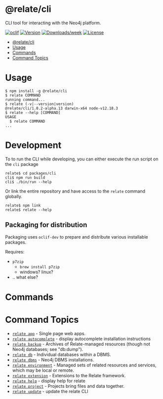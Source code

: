 # @relate/cli

CLI tool for interacting with the Neo4j platform.

[![oclif](https://img.shields.io/badge/cli-oclif-brightgreen.svg)](https://oclif.io)
[![Version](https://img.shields.io/npm/v/cli.svg)](https://npmjs.org/package/@relate/cli)
[![Downloads/week](https://img.shields.io/npm/dw/@relate/cli.svg)](https://npmjs.com/package/@relate/cli)
[![License](https://img.shields.io/npm/l/@relate/cli.svg)](https://github.com/neo4j-devtools/relate/blob/master/package.json)

- [@relate/cli](#relatecli)
- [Usage](#usage)
- [Commands](#commands)
- [Command Topics](#command-topics)

# Usage

<!-- usage -->
```sh-session
$ npm install -g @relate/cli
$ relate COMMAND
running command...
$ relate (-v|--version|version)
@relate/cli/1.0.2-alpha.13 darwin-x64 node-v12.18.3
$ relate --help [COMMAND]
USAGE
  $ relate COMMAND
...
```
<!-- usagestop -->

# Development

To to run the CLI while developing, you can either execute the run script on the
`cli` package

```shell
relate$ cd packages/cli
cli$ npm run build
cli$ ./bin/run --help
```

Or link the entire repository and have access to the `relate` command globally.

```shell
relate$ npm link
relate$ relate --help
```

## Packaging for distribution

Packaging uses `oclif-dev` to prepare and distribute various installable packages.

Requires:

- `p7zip` 
  - `brew install p7zip`
  - windows? linux?
- .. what else?


# Commands

<!-- commands -->
# Command Topics

* [`relate app`](./docs/app.md) - Single page web apps.
* [`relate autocomplete`](./docs/autocomplete.md) - display autocomplete installation instructions
* [`relate backup`](./docs/backup.md) - Archives of Relate-managed resources (though not Neo4j databases; see "db:dump").
* [`relate db`](./docs/db.md) - Individual databases within a DBMS.
* [`relate dbms`](./docs/dbms.md) - Neo4j DBMS installations.
* [`relate environment`](./docs/environment.md) - Managed sets of related resources and services, which may be local or remote.
* [`relate extension`](./docs/extension.md) - Extensions to the Relate framework.
* [`relate help`](./docs/help.md) - display help for relate
* [`relate project`](./docs/project.md) - Projects bring files and data together.
* [`relate update`](./docs/update.md) - update the relate CLI

<!-- commandsstop -->
